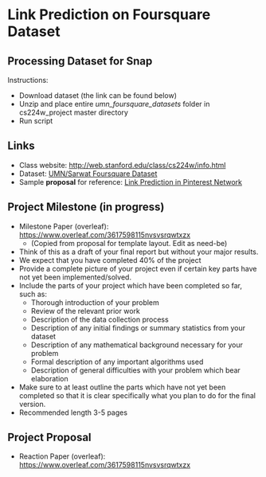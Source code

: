 # Link Prediction on Foursquare Dataset

## Processing Dataset for Snap
Instructions:
- Download dataset (the link can be found below)
- Unzip and place entire *umn_foursquare_datasets* folder in cs224w_project master directory
- Run script


## Links
- Class website: http://web.stanford.edu/class/cs224w/info.html
- Dataset: [UMN/Sarwat Foursquare Dataset](https://archive.org/details/201309_foursquare_dataset_umn)
- Sample **proposal** for reference: [Link Prediction in Pinterest Network](http://snap.stanford.edu/cs224w-17-data/best-proposals-16/cs224w-project-proposal-poorna-amelia-viswa.pdf)


## Project Milestone (in progress)
- Milestone Paper (overleaf): https://www.overleaf.com/3617598115nvsvsrqwtxzx
  - (Copied from proposal for template layout. Edit as need-be)
- Think of this as a draft of your final report but without your major results.
- We expect that you have completed 40% of the project
- Provide a complete picture of your project even if certain key parts have not yet been implemented/solved.
- Include the parts of your project which have been completed so far, such as:
  - Thorough introduction of your problem
  - Review of the relevant prior work
  - Description of the data collection process
  - Description of any initial findings or summary statistics from your dataset
  - Description of any mathematical background necessary for your problem
  - Formal description of any important algorithms used
  - Description of general difficulties with your problem which bear elaboration
- Make sure to at least outline the parts which have not yet been completed so that it is clear specifically what you plan to do for the final version.
- Recommended length 3-5 pages


## Project Proposal
- Reaction Paper (overleaf): https://www.overleaf.com/3617598115nvsvsrqwtxzx
